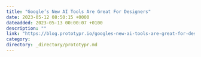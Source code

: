 ```yaml
---
title: "Google’s New AI Tools Are Great For Designers"
date: 2023-05-12 08:50:15 +0000
dateadded: 2023-05-13 00:00:07 +0100
description: ""
link: "https://blog.prototypr.io/googles-new-ai-tools-are-great-for-designers-aeea8263e45?source=rss----eb297ea1161a---4"
category:
directory: _directory/prototypr.md
---
```

